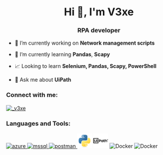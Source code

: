 <h1 align="center">Hi 👋, I'm V3xe</h1>
<h3 align="center">RPA developer</h3>

- 🔭 I’m currently working on **Network management scripts**

- 🌱 I’m currently learning **Pandas**, **Scapy**

- 📈 Looking to learn **Selenium, Pandas, Scapy, PowerShell**

- 💬 Ask me about **UiPath**

<h3 align="left">Connect with me:</h3>
<p align="left">
<a href="https://twitter.com/_v3xe" target="blank"><img align="center" src="https://raw.githubusercontent.com/rahuldkjain/github-profile-readme-generator/master/src/images/icons/Social/twitter.svg" alt="_v3xe" height="30" width="40" /></a>
</p>

<h3 align="left">Languages and Tools:</h3>
<p align="left">
<a href="https://azure.microsoft.com/en-in/" target="_blank" rel="noreferrer"> <img src="https://www.vectorlogo.zone/logos/microsoft_azure/microsoft_azure-icon.svg" alt="azure" width="40" height="40"/> </a>
<a href="https://www.microsoft.com/en-us/sql-server" target="_blank" rel="noreferrer"> <img src="https://www.svgrepo.com/show/303229/microsoft-sql-server-logo.svg" alt="mssql" width="40" height="40"/> </a>
<a href="https://postman.com" target="_blank" rel="noreferrer"> <img src="https://www.vectorlogo.zone/logos/getpostman/getpostman-icon.svg" alt="postman" width="40" height="40"/> </a> 
<a href="https://www.python.org" target="_blank" rel="noreferrer"> <img src="https://raw.githubusercontent.com/devicons/devicon/master/icons/python/python-original.svg" alt="python" width="40" height="40"/></a> 
<img src="https://github.com/simple-icons/simple-icons/blob/master/icons/uipath.svg" alt="UiPath" width="40" height="40"/> 
<img src="https://github.com/simple-icons/simple-icons/blob/develop/icons/docker.svg" alt="Docker" width="40" height="40"/> 
<img src="https://github.com/simple-icons/simple-icons/blob/develop/icons/python.svg" alt="Docker" width="40" height="40"/> 

</p>
